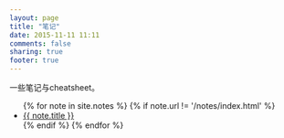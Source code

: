 ```yaml
---
layout: page
title: "笔记"
date: 2015-11-11 11:11
comments: false
sharing: true
footer: true
---
```

一些笔记与cheatsheet。

<ul>
{% for note in site.notes %}
  {% if note.url != '/notes/index.html' %}
  <li><a href="{{site.baseurl}}{{ note.url }}">{{ note.title }}</a></li>
  {% endif %}
{% endfor %}
</ul>
